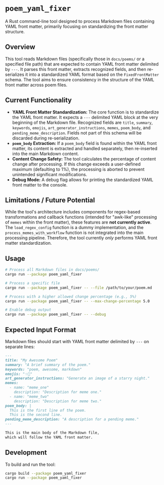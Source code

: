 # `poem_yaml_fixer`

A Rust command-line tool designed to process Markdown files containing YAML front matter, primarily focusing on standardizing the front matter structure.

## Overview

This tool reads Markdown files (specifically those in `docs/poems/` or a specified file path) that are expected to contain YAML front matter delimited by `---`. It parses this front matter, extracts recognized fields, and then re-serializes it into a standardized YAML format based on the `FixedFrontMatter` schema. The tool aims to ensure consistency in the structure of the YAML front matter across poem files.

## Current Functionality

*   **YAML Front Matter Standardization:** The core function is to standardize the YAML front matter. It expects a `---` delimited YAML block at the very beginning of the Markdown file. Recognized fields are `title`, `summary`, `keywords`, `emojis`, `art_generator_instructions`, `memes`, `poem_body`, and `pending_meme_description`. Fields not part of this schema will be discarded during re-serialization.
*   **`poem_body` Extraction:** If a `poem_body` field is found within the YAML front matter, its content is extracted and handled separately, then re-inserted into the main Markdown content.
*   **Content Change Safety:** The tool calculates the percentage of content change after processing. If this change exceeds a user-defined maximum (defaulting to 1%), the processing is aborted to prevent unintended significant modifications.
*   **Debug Mode:** A debug flag allows for printing the standardized YAML front matter to the console.

## Limitations / Future Potential

While the tool's architecture includes components for regex-based transformations and callback functions (intended for "awk-like" processing of `memes` within the front matter), these features are **not currently active**. The `load_regex_config` function is a dummy implementation, and the `process_memes_with_workflow` function is not integrated into the main processing pipeline. Therefore, the tool currently *only* performs YAML front matter standardization.

## Usage

```bash
# Process all Markdown files in docs/poems/
cargo run --package poem_yaml_fixer

# Process a specific file
cargo run --package poem_yaml_fixer -- --file /path/to/your/poem.md

# Process with a higher allowed change percentage (e.g., 5%)
cargo run --package poem_yaml_fixer -- --max-change-percentage 5.0

# Enable debug output
cargo run --package poem_yaml_fixer -- --debug
```

## Expected Input Format

Markdown files should start with YAML front matter delimited by `---` on separate lines:

```markdown
---
title: "My Awesome Poem"
summary: "A brief summary of the poem."
keywords: "poem, awesome, markdown"
emojis: "✨📝"
art_generator_instructions: "Generate an image of a starry night."
memes:
  - name: "meme_one"
    description: "Description for meme one."
  - name: "meme_two"
    description: "Description for meme two."
poem_body: |
  This is the first line of the poem.
  This is the second line.
pending_meme_description: "A description for a pending meme."
---

This is the main body of the Markdown file,
which will follow the YAML front matter.
```

## Development

To build and run the tool:

```bash
cargo build --package poem_yaml_fixer
cargo run --package poem_yaml_fixer
```